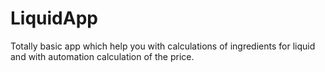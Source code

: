 # LiquidApp
Totally basic app which help you with calculations of ingredients for liquid and with automation calculation of the price.
